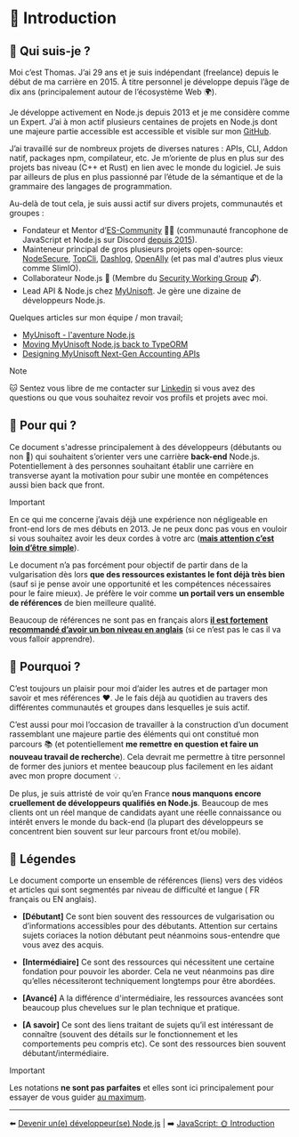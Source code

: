 # 👋 Introduction

## 👀 Qui suis-je ?

Moi c’est Thomas. J’ai 29 ans et je suis indépendant (freelance) depuis le début de ma carrière en 2015. À titre personnel je développe depuis l’âge de dix ans (principalement autour de l’écosystème Web 🌍).

Je développe activement en Node.js depuis 2013 et je me considère comme un Expert. J’ai à mon actif plusieurs centaines de projets en Node.js dont une majeure partie accessible est accessible et visible sur mon [GitHub](https://github.com/fraxken).

J’ai travaillé sur de nombreux projets de diverses natures : APIs, CLI, Addon natif, packages npm, compilateur, etc. Je m’oriente de plus en plus sur des projets bas niveau (C++ et Rust) en lien avec le monde du logiciel. Je suis par ailleurs de plus en plus passionné par l’étude de la sémantique et de la grammaire des langages de programmation.

Au-delà de tout cela, je suis aussi actif sur divers projets, communautés et groupes :

- Fondateur et Mentor d’[ES-Community](https://github.com/ES-Community) 💪🚀 (communauté francophone de JavaScript et Node.js sur Discord [depuis 2015](https://dev.to/fraxken/communaute-javascript-es-community-4nm3)).
- Mainteneur principal de gros plusieurs projets open-source: [NodeSecure](https://github.com/Nodesecure), [TopCli](https://github.com/topcli), [Dashlog](https://github.com/Dashlog), [OpenAlly](https://github.com/Openally) (et pas mal d'autres plus vieux comme SlimIO).
- Collaborateur Node.js 🐢 (Membre du [Security Working Group](https://github.com/nodejs/security-wg) 🔓).
- Lead API & Node.js chez [MyUnisoft](https://www.welcometothejungle.com/fr/companies/myunisoft). Je gère une dizaine de développeurs Node.js.

Quelques articles sur mon équipe / mon travail;

  - [MyUnisoft - l'aventure Node.js](https://dev.to/fraxken/myunisoft-l-aventure-node-js-12i3)
  - [Moving MyUnisoft Node.js back to TypeORM](https://dev.to/fraxken/moving-myunisoft-nodejs-back-to-typeorm-3fok)
  - [Designing MyUnisoft Next-Gen Accounting APIs](https://dev.to/fraxken/designing-myunisoft-next-gen-accounting-apis-1mn)

> [!NOTE]
> 🐱 Sentez vous libre de me contacter sur [Linkedin](https://www.linkedin.com/in/thomas-gentilhomme/) si vous avez des questions ou que vous souhaitez revoir vos profils et projets avec moi.

## 👊 Pour qui ?

Ce document s'adresse principalement à des développeurs (débutants ou non 🐣) qui souhaitent s’orienter vers une carrière **back-end** Node.js. Potentiellement à des personnes souhaitant établir une carrière en transverse ayant la motivation pour subir une montée en compétences aussi bien back que front.

> [!IMPORTANT]
> En ce qui me concerne j’avais déjà une expérience non négligeable en front-end lors de mes débuts en 2013. Je ne peux donc pas vous en vouloir si vous souhaitez avoir les deux cordes à votre arc (**<u>mais attention c’est loin d’être simple</u>**).

Le document n’a pas forcément pour objectif de partir dans de la vulgarisation dès lors **que des ressources existantes le font déjà très bien** (sauf si je pense avoir une opportunité et les compétences nécessaires pour le faire mieux). Je préfère le voir comme **un portail vers un ensemble de références** de bien meilleure qualité.

Beaucoup de références ne sont pas en français alors **<u>il est fortement recommandé d’avoir un bon niveau en anglais</u>** (si ce n’est pas le cas il va vous falloir apprendre).

## 💬 Pourquoi ?

C’est toujours un plaisir pour moi d’aider les autres et de partager mon savoir et mes références ❤️. Je le fais déjà au quotidien au travers des différentes communautés et groupes dans lesquelles je suis actif.

C’est aussi pour moi l’occasion de travailler à la construction d’un document rassemblant une majeure partie des éléments qui ont constitué mon parcours 📚 (et potentiellement **me remettre en question et faire un nouveau travail de recherche**). Cela devrait me permettre à titre personnel de former des juniors et mentee beaucoup plus facilement en les aidant avec mon propre document 💡.

De plus, je suis attristé de voir qu’en France __nous manquons encore cruellement de développeurs qualifiés en Node.js__. Beaucoup de mes clients ont un réel manque de candidats ayant une réelle connaissance ou intérêt envers le monde du back-end (la plupart des développeurs se concentrent bien souvent sur leur parcours front et/ou mobile).

## 📌 Légendes
Le document comporte un ensemble de références (liens) vers des vidéos et articles qui sont segmentés par niveau de difficulté et langue ( FR  français ou  EN  anglais).

- **[Débutant]**
Ce sont bien souvent des ressources de vulgarisation ou d’informations accessibles pour des débutants. Attention sur certains sujets coriaces la notion débutant peut néanmoins sous-entendre que vous avez des acquis.

- **[Intermédiaire]**
Ce sont des ressources qui nécessitent une certaine fondation pour pouvoir les aborder. Cela ne veut néanmoins pas dire qu’elles nécessiteront techniquement longtemps pour être abordées.

- **[Avancé]**
A la différence d'intermédiaire, les ressources avancées sont beaucoup plus chevelues sur le plan technique et pratique.

- **[A savoir]**
Ce sont des liens traitant de sujets qu’il est intéressant de connaître (souvent des détails sur le fonctionnement et les comportements peu compris etc). Ce sont des ressources bien souvent débutant/intermédiaire.

> [!IMPORTANT]
> Les notations **ne sont pas parfaites** et elles sont ici principalement pour essayer de vous guider <u>au maximum</u>.

---
⬅️ [Devenir un(e) développeur(se) Node.js](../../README.md) |
➡️ [JavaScript: 🌞 Introduction](../2-javascript/1-introduction.md)
